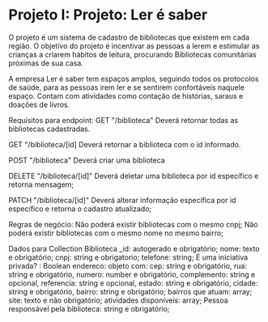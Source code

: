 # Projeto I: Projeto: Ler é saber

O projeto é um sistema de cadastro de bibliotecas que existem em cada região. O objetivo do projeto é incentivar as pessoas a lerem e estimular as crianças a criarem hábitos de leitura, procurando Bibliotecas comunitárias próximas de sua casa.

A empresa Ler é saber tem espaços amplos, seguindo todos os protocolos de saúde, para as pessoas irem ler e se sentirem confortáveis naquele espaço. Contam com atividades como contação de histórias, saraus e doações de livros.

Requisitos para endpoint:
 GET "/biblioteca" Deverá retornar todas as bibliotecas cadastradas.

 GET "/biblioteca/[id] Deverá retornar a biblioteca com o id informado.

 POST "/biblioteca" Deverá criar uma biblioteca

 DELETE "/biblioteca/[id]" Deverá deletar uma biblioteca por id específico e retorna mensagem;

 PATCH "/biblioteca/[id]" Deverá alterar informação específica por id específico e retorna o cadastro atualizado;

Regras de negócio:
 Não poderá existir bibliotecas com o mesmo cnpj;
 Não poderá existir bibliotecas com o mesmo nome no mesmo bairro;

Dados para Collection Biblioteca
_id: autogerado e obrigatório;
nome: texto e obrigatório;
cnpj: string e obrigatorio;
telefone: string;
É uma iniciativa privada? : Boolean
endereco: objeto com:
    cep: string e obrigatório,
    rua: string e obrigatório,
    numero: number e obrigatório,
    complemento: string e opcional,
    referencia: string e opcional,
    estado: string e obrigatório,
    cidade: string e obrigatório,
    bairro: string e obrigatório;
bairros que atuam: array;
site: texto e não obrigatório;
atividades disponíveis: array;
Pessoa responsável pela biblioteca: string e obrigatório;